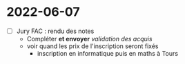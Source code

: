 # 2022-06-07

 - [ ] Jury FAC : rendu des notes
     - Compléter **et envoyer** _validation des acquis_
     - voir quand les prix de l'inscription seront fixés
         - inscription en informatique puis en maths à Tours



